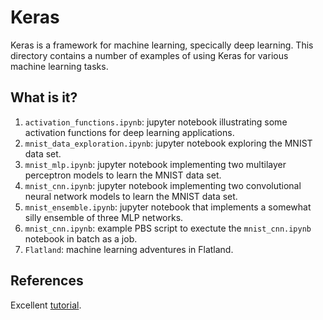 # Keras
Keras is a framework for machine learning, specically deep learning.
This directory contains a number of examples of using Keras for various
machine learning tasks.

## What is it?
1. `activation_functions.ipynb`: jupyter notebook illustrating some
    activation functions for deep learning applications.
1. `mnist_data_exploration.ipynb`: jupyter notebook exploring the MNIST
    data set.
1. `mnist_mlp.ipynb`: jupyter notebook implementing two multilayer
    perceptron models to learn the MNIST data set.
1. `mnist_cnn.ipynb`: jupyter notebook implementing two convolutional
    neural network models to learn the MNIST data set.
1. `mnist_ensemble.ipynb`: jupyter notebook that implements a somewhat
    silly ensemble of three MLP networks.
1. `mnist_cnn.ipynb`: example PBS script to exectute the `mnist_cnn.ipynb`
    notebook in batch as a job.
1. `Flatland`: machine learning adventures in Flatland.

## References
Excellent [tutorial](https://github.com/leriomaggio/deep-learning-keras-tensorflow).
